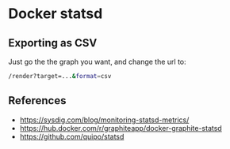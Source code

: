 # Docker statsd

## Exporting as CSV

Just go the the graph you want, and change the url to:

```bash
/render?target=...&format=csv
```

## References

- https://sysdig.com/blog/monitoring-statsd-metrics/
- https://hub.docker.com/r/graphiteapp/docker-graphite-statsd
- https://github.com/quipo/statsd

